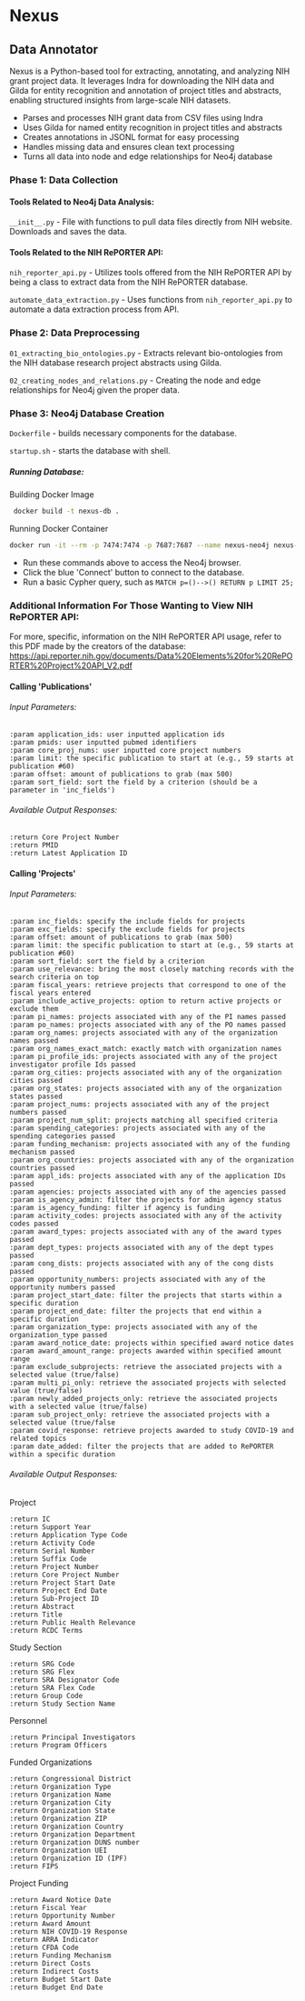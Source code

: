 # Nexus
## Data Annotator
Nexus is a Python-based tool for extracting, annotating, and analyzing NIH grant project data. It leverages Indra for downloading the NIH data and Gilda for entity recognition and annotation of project titles and abstracts, enabling structured insights from large-scale NIH datasets.

- Parses and processes NIH grant data from CSV files using Indra
- Uses Gilda for named entity recognition in project titles and abstracts
- Creates annotations in JSONL format for easy processing
- Handles missing data and ensures clean text processing
- Turns all data into node and edge relationships for Neo4j database


### Phase 1: Data Collection

#### Tools Related to Neo4j Data Analysis:
`__init__.py` - File with functions to pull data files directly from NIH website. Downloads and saves the data.

#### Tools Related to the NIH RePORTER API:
`nih_reporter_api.py` - Utilizes tools offered from the NIH RePORTER API by being a class to extract data from the NIH RePORTER database.

`automate_data_extraction.py` - Uses functions from `nih_reporter_api.py` to automate a data extraction process from API.


### Phase 2: Data Preprocessing
`01_extracting_bio_ontologies.py` - Extracts relevant bio-ontologies from the NIH database research project abstracts using Gilda.

`02_creating_nodes_and_relations.py` - Creating the node and edge relationships for Neo4j given the proper data.


### Phase 3: Neo4j Database Creation
`Dockerfile` - builds necessary components for the database.

`startup.sh` - starts the database with shell.

##### Running Database:
Building Docker Image
```bash
 docker build -t nexus-db .
```

Running Docker Container
```bash 
docker run -it --rm -p 7474:7474 -p 7687:7687 --name nexus-neo4j nexus-db
```

- Run these commands above to access the Neo4j browser.
- Click the blue 'Connect' button to connect to the database.
- Run a basic Cypher query, such as ```MATCH p=()-->() RETURN p LIMIT 25;```


### Additional Information For Those Wanting to View NIH RePORTER API:
For more, specific, information on the NIH RePORTER API usage, refer to this PDF made by the creators of the database: https://api.reporter.nih.gov/documents/Data%20Elements%20for%20RePORTER%20Project%20API_V2.pdf

#### Calling 'Publications'
###### Input Parameters:
    :param application_ids: user inputted application ids
    :param pmids: user inputted pubmed identifiers
    :param core_proj_nums: user inputted core project numbers
    :param limit: the specific publication to start at (e.g., 59 starts at publication #60)
    :param offset: amount of publications to grab (max 500)
    :param sort_field: sort the field by a criterion (should be a parameter in 'inc_fields')

###### Available Output Responses:
    :return Core Project Number
    :return PMID
    :return Latest Application ID


#### Calling 'Projects'
###### Input Parameters:
    :param inc_fields: specify the include fields for projects
    :param exc_fields: specify the exclude fields for projects
    :param offset: amount of publications to grab (max 500)
    :param limit: the specific publication to start at (e.g., 59 starts at publication #60)
    :param sort_field: sort the field by a criterion
    :param use_relevance: bring the most closely matching records with the search criteria on top
    :param fiscal_years: retrieve projects that correspond to one of the fiscal years entered
    :param include_active_projects: option to return active projects or exclude them
    :param pi_names: projects associated with any of the PI names passed
    :param po_names: projects associated with any of the PO names passed
    :param org_names: projects associated with any of the organization names passed
    :param org_names_exact_match: exactly match with organization names
    :param pi_profile_ids: projects associated with any of the project investigator profile Ids passed
    :param org_cities: projects associated with any of the organization cities passed
    :param org_states: projects associated with any of the organization states passed
    :param project_nums: projects associated with any of the project numbers passed
    :param project_num_split: projects matching all specified criteria
    :param spending_categories: projects associated with any of the spending categories passed
    :param funding_mechanism: projects associated with any of the funding mechanism passed
    :param org_countries: projects associated with any of the organization countries passed
    :param appl_ids: projects associated with any of the application IDs passed
    :param agencies: projects associated with any of the agencies passed
    :param is_agency_admin: filter the projects for admin agency status
    :param is_agency_funding: filter if agency is funding
    :param activity_codes: projects associated with any of the activity codes passed
    :param award_types: projects associated with any of the award types passed
    :param dept_types: projects associated with any of the dept types passed
    :param cong_dists: projects associated with any of the cong dists passed
    :param opportunity_numbers: projects associated with any of the opportunity numbers passed
    :param project_start_date: filter the projects that starts within a specific duration
    :param project_end_date: filter the projects that end within a specific duration
    :param organization_type: projects associated with any of the organization_type passed
    :param award_notice_date: projects within specified award notice dates
    :param award_amount_range: projects awarded within specified amount range
    :param exclude_subprojects: retrieve the associated projects with a selected value (true/false)
    :param multi_pi_only: retrieve the associated projects with selected value (true/false)
    :param newly_added_projects_only: retrieve the associated projects with a selected value (true/false)
    :param sub_project_only: retrieve the associated projects with a selected value (true/false
    :param covid_response: retrieve projects awarded to study COVID-19 and related topics
    :param date_added: filter the projects that are added to RePORTER within a specific duration

###### Available Output Responses:
Project

    :return IC
    :return Support Year
    :return Application Type Code
    :return Activity Code
    :return Serial Number
    :return Suffix Code
    :return Project Number
    :return Core Project Number
    :return Project Start Date
    :return Project End Date
    :return Sub-Project ID
    :return Abstract
    :return Title
    :return Public Health Relevance
    :return RCDC Terms
    
Study Section

    :return SRG Code
    :return SRG Flex
    :return SRA Designator Code
    :return SRA Flex Code
    :return Group Code
    :return Study Section Name
    
Personnel

    :return Principal Investigators
    :return Program Officers
    
Funded Organizations

    :return Congressional District
    :return Organization Type
    :return Organization Name
    :return Organization City
    :return Organization State
    :return Organization ZIP
    :return Organization Country
    :return Organization Department
    :return Organization DUNS number
    :return Organization UEI
    :return Organization ID (IPF)
    :return FIPS 
    
Project Funding

    :return Award Notice Date
    :return Fiscal Year
    :return Opportunity Number
    :return Award Amount
    :return NIH COVID-19 Response
    :return ARRA Indicator
    :return CFDA Code
    :return Funding Mechanism
    :return Direct Costs
    :return Indirect Costs
    :return Budget Start Date
    :return Budget End Date

